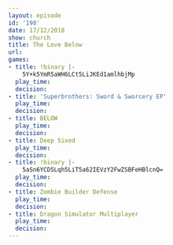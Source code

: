 ```yaml
---
layout: episode
id: '198'
date: 17/12/2018
show: church
title: The Love Below
url: 
games:
- title: !binary |-
    5Y+k5YmR5aWH6LCt5LiJKEd1amlhbjMp
  play_time: 
  decision: 
- title: 'Superbrothers: Sword & Sworcery EP'
  play_time: 
  decision: 
- title: BELOW
  play_time: 
  decision: 
- title: Deep Sixed
  play_time: 
  decision: 
- title: !binary |-
    5aSn6YCD5Lqh5LiT5a62IEVzY2FwZSBFeHBlcnQ=
  play_time: 
  decision: 
- title: Zombie Builder Defense
  play_time: 
  decision: 
- title: Dragon Simulator Multiplayer
  play_time: 
  decision: 
---
```

